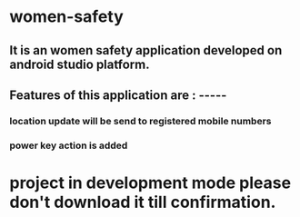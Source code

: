 # women-safety
## It is an women safety application developed on android studio platform.
## Features of this application are : -----
### location update will be send to registered mobile numbers
### power key action is added



# project in development mode please don't download it till confirmation.
